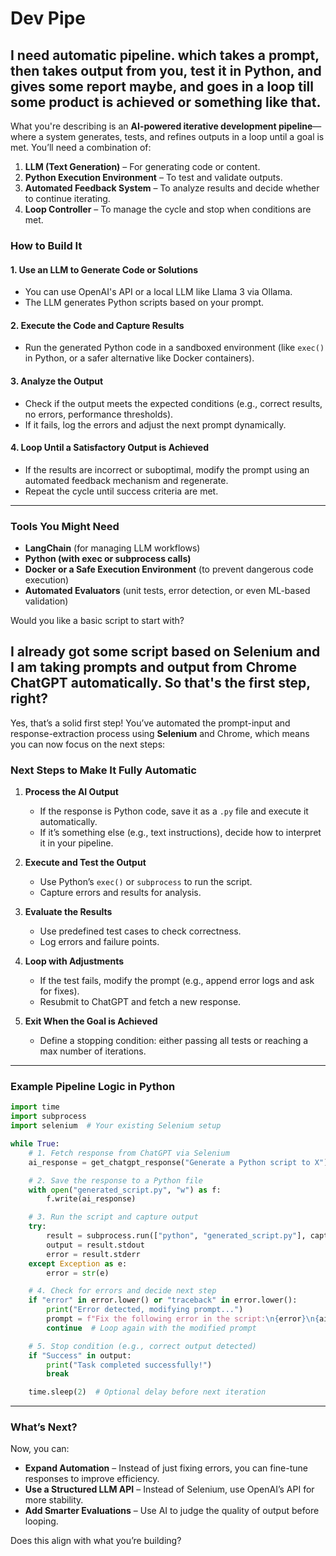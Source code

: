# Dev Pipe

## I need automatic pipeline. which takes a prompt, then takes output from you, test it in Python, and gives some report maybe, and goes in a loop till some product is achieved or something like that.

What you're describing is an **AI-powered iterative development pipeline**—where a system generates, tests, and refines outputs in a loop until a goal is met. You’ll need a combination of:  

1. **LLM (Text Generation)** – For generating code or content.  
2. **Python Execution Environment** – To test and validate outputs.  
3. **Automated Feedback System** – To analyze results and decide whether to continue iterating.  
4. **Loop Controller** – To manage the cycle and stop when conditions are met.  

### **How to Build It**  

#### **1. Use an LLM to Generate Code or Solutions**  
- You can use OpenAI's API or a local LLM like Llama 3 via Ollama.  
- The LLM generates Python scripts based on your prompt.  

#### **2. Execute the Code and Capture Results**  
- Run the generated Python code in a sandboxed environment (like `exec()` in Python, or a safer alternative like Docker containers).  

#### **3. Analyze the Output**  
- Check if the output meets the expected conditions (e.g., correct results, no errors, performance thresholds).  
- If it fails, log the errors and adjust the next prompt dynamically.  

#### **4. Loop Until a Satisfactory Output is Achieved**  
- If the results are incorrect or suboptimal, modify the prompt using an automated feedback mechanism and regenerate.  
- Repeat the cycle until success criteria are met.  

---

### **Tools You Might Need**  
- **LangChain** (for managing LLM workflows)  
- **Python (with exec or subprocess calls)**  
- **Docker or a Safe Execution Environment** (to prevent dangerous code execution)  
- **Automated Evaluators** (unit tests, error detection, or even ML-based validation)  

Would you like a basic script to start with?

## I already got some script based on Selenium and I am taking prompts and output from Chrome ChatGPT automatically. So that's the first step, right?

Yes, that’s a solid first step! You’ve automated the prompt-input and response-extraction process using **Selenium** and Chrome, which means you can now focus on the next steps:  

### **Next Steps to Make It Fully Automatic**  

1. **Process the AI Output**  
   - If the response is Python code, save it as a `.py` file and execute it automatically.  
   - If it’s something else (e.g., text instructions), decide how to interpret it in your pipeline.  

2. **Execute and Test the Output**  
   - Use Python’s `exec()` or `subprocess` to run the script.  
   - Capture errors and results for analysis.  

3. **Evaluate the Results**  
   - Use predefined test cases to check correctness.  
   - Log errors and failure points.  

4. **Loop with Adjustments**  
   - If the test fails, modify the prompt (e.g., append error logs and ask for fixes).  
   - Resubmit to ChatGPT and fetch a new response.  

5. **Exit When the Goal is Achieved**  
   - Define a stopping condition: either passing all tests or reaching a max number of iterations.  

---

### **Example Pipeline Logic in Python**
```python
import time
import subprocess
import selenium  # Your existing Selenium setup

while True:
    # 1. Fetch response from ChatGPT via Selenium
    ai_response = get_chatgpt_response("Generate a Python script to X")  # Your function

    # 2. Save the response to a Python file
    with open("generated_script.py", "w") as f:
        f.write(ai_response)

    # 3. Run the script and capture output
    try:
        result = subprocess.run(["python", "generated_script.py"], capture_output=True, text=True)
        output = result.stdout
        error = result.stderr
    except Exception as e:
        error = str(e)

    # 4. Check for errors and decide next step
    if "error" in error.lower() or "traceback" in error.lower():
        print("Error detected, modifying prompt...")
        prompt = f"Fix the following error in the script:\n{error}\n{ai_response}"
        continue  # Loop again with the modified prompt

    # 5. Stop condition (e.g., correct output detected)
    if "Success" in output:
        print("Task completed successfully!")
        break

    time.sleep(2)  # Optional delay before next iteration
```

---

### **What’s Next?**  
Now, you can:  
- **Expand Automation** – Instead of just fixing errors, you can fine-tune responses to improve efficiency.  
- **Use a Structured LLM API** – Instead of Selenium, use OpenAI’s API for more stability.  
- **Add Smarter Evaluations** – Use AI to judge the quality of output before looping.  

Does this align with what you’re building?